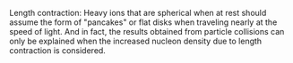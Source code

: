 Length contraction: Heavy ions that are spherical when at rest should assume the form of "pancakes" or flat disks when traveling nearly at the speed of light. And in fact, the results obtained from particle collisions can only be explained when the increased nucleon density due to length contraction is considered.
